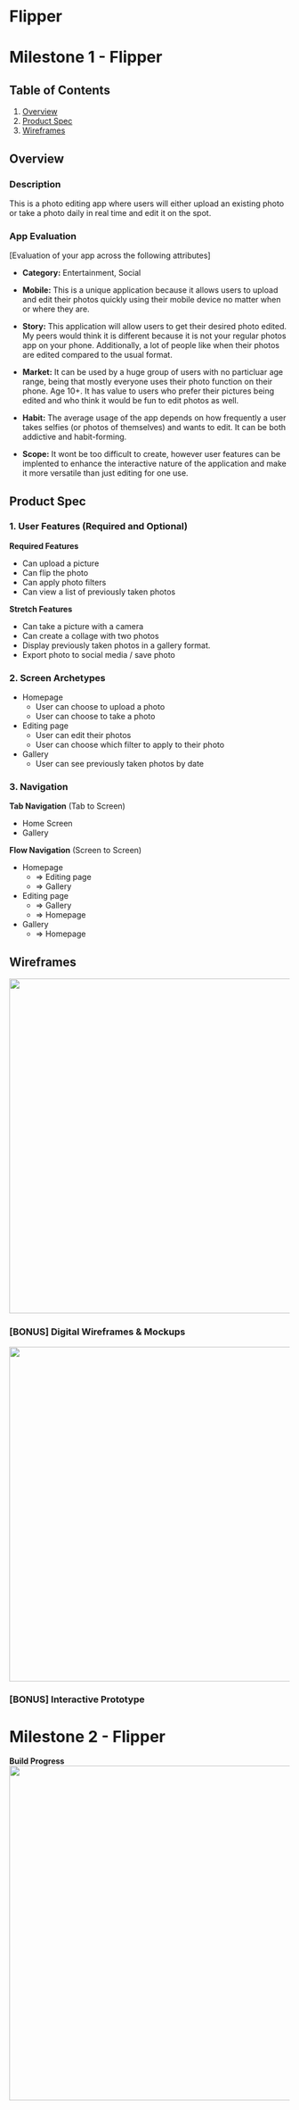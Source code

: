 # Flipper

# Milestone 1 - Flipper

## Table of Contents

1. [Overview](#Overview)
1. [Product Spec](#Product-Spec)
1. [Wireframes](#Wireframes)

## Overview

### Description

This is a photo editing app where users will either upload an existing photo or take a photo daily in real time and edit it on the spot.

### App Evaluation

[Evaluation of your app across the following attributes]
- **Category:** Entertainment, Social

- **Mobile:** This is a unique application because it allows users to upload and edit their photos quickly using their mobile device no matter when or where they are.


- **Story:** This application will allow users to get their desired photo edited. My peers would think it is different because it is not your regular photos app on your phone. Additionally, a lot of people like when their photos are edited compared to the usual format.

- **Market:** It can be used by a huge group of users with no particluar age range, being that mostly everyone uses their photo function on their phone. Age 10+. It has value to users who prefer their pictures being edited and who think it would be fun to edit photos as well. 

- **Habit:** The average usage of the app depends on how frequently a user takes selfies (or photos of themselves) and wants to edit. It can be both addictive and habit-forming. 

- **Scope:** It wont be too difficult to create, however user features can be implented to enhance the interactive nature of the application and make it more versatile than just editing for one use.

## Product Spec

### 1. User Features (Required and Optional)

**Required Features**

* Can upload a picture 
* Can flip the photo 
* Can apply photo filters 
* Can view a list of previously taken photos

**Stretch Features**

* Can take a picture with a camera 
* Can create a collage with two photos
* Display previously taken photos in a gallery format.
* Export photo to social media / save photo 


### 2. Screen Archetypes

- Homepage
  - User can choose to upload a photo
  - User can choose to take a photo
- Editing page
  - User can edit their photos
  - User can choose which filter to apply to their photo
- Gallery
    - User can see previously taken photos by date

### 3. Navigation

**Tab Navigation** (Tab to Screen)

* Home Screen
* Gallery

**Flow Navigation** (Screen to Screen)

- Homepage
  - => Editing page
  - => Gallery
- Editing page
  - => Gallery
  - => Homepage
- Gallery
    - => Homepage

## Wireframes

<img src="https://i.imgur.com/po5g3Mr.png" width=600>

### [BONUS] Digital Wireframes & Mockups
<img src="https://i.imgur.com/po5g3Mr.png" width=600>

### [BONUS] Interactive Prototype

# Milestone 2 - Flipper

**Build Progress**
<img src="" width=600>
